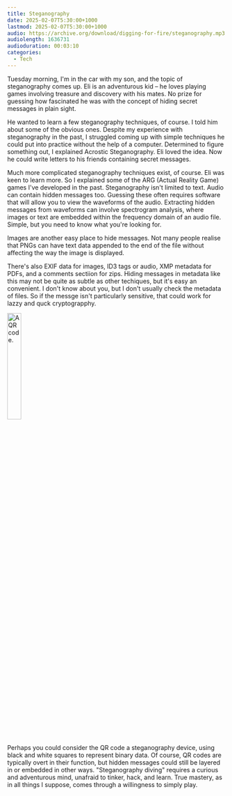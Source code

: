 ```yaml
---
title: Steganography
date: 2025-02-07T5:30:00+1000
lastmod: 2025-02-07T5:30:00+1000
audio: https://archive.org/download/digging-for-fire/steganography.mp3
audiolength: 1636731
audioduration: 00:03:10
categories:
  - Tech
---
```


<span>T</span>uesday morning, I'm in the car with my son, and the topic of steganography comes up. Eli is an adventurous kid – he loves playing games involving treasure and discovery with his mates. No prize for guessing how fascinated he was with the concept of hiding secret messages in plain sight.

He <span>w</span>anted to learn a few steganography techniques, of course. I told him about some of the obvious ones. Despite my experience with steganography in the past, I struggled coming up with simple techniques he could put into practice without the help <span>o</span>f a computer. Determined to figure something out, I explained Acrostic Steganography. Eli loved the idea. Now he could write letters to his friends<span> </span>containing secret messages.

<!--more-->

Much more <span>c</span>omplicated steganography techniques exist, of course. E<span>l</span>i was keen to learn more. So I explained some of the ARG (Actual Reality Game) games I've developed in the past. Steganography isn't limited to text. Audio can contain hidden messages too. G<span>ues</span>sing these often requires software that will allow you to view the waveforms of the audio. Extracting hidden messages from waveforms can <span>in</span>volve spectrogram analysis, where images or text are embedded within the frequency domain of an audio file. Simple, but you need to know what you're looking for.

Images<span> </span>are another easy place to hide messages. Not many people realise that PNGs can have text data appended to the end of the file without affecting the way the image is displayed.

There's also EXIF data for images, ID3 tags or audio, XMP metadata for PDFs, and a comments sectiion for zips. Hiding messages in metadata like this may not be quite as subtle as other techiques, but it's easy an convenient. I don't know about you, but I don't usually check the metadata of files. So if the messge isn't particularly sensitive, that could work for lazzy and quck cryptograpphy.

<image src="/images/steganography.png" style="width: 25%" alt="A QR code." title="..-. --- .-.. .-.. --- .-- / - .... . / .-- .... .. - . / .-. .- -... -... .. -" />

Perhaps you could consider <span>the QR code</span> a steganography device, using black and white squares to represent binary data. Of course, QR codes are typically overt in their function, but hidden messages could still be layered in or embedded in other ways. "Steganography diving" requires a curious and adventurous mind, unafraid to tinker, hack, and learn. True mastery, as in all things I suppose, comes through a willingness to simply <a href="/hidden/play" style="text-decoration: none; color: var(--fontcolor)">play</a>.

<!--Inspecting a website's source is always a good idea. There are often ways of leaving hidden clues in HTML. Like this one!-->